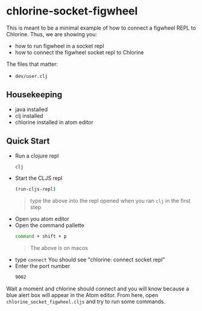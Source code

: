 # chlorine-socket-figwheel

This is meant to be a minimal example of how to connect a figwheel REPL to Chlorine.  Thus, we are showing you:

- how to run figwheel in a socket repl
- how to connect the figwheel socket repl to Chlorine

The files that matter:

- `dev/user.clj`

## Housekeeping

- java installed
- clj installed
- chlorine installed in atom editor

## Quick Start

- Run a clojure repl
  ```bash
  clj
  ```
- Start the CLJS repl
  ```bash
  (run-cljs-repl)
  ```
  > type the above into the repl opened when you ran `clj` in the first step
- Open you atom editor
- Open the command pallette
  ```bash
  command + shift + p
  ```
  > The above is on macos
- type `connect`
  You should see "chlorine: connect socket repl"
- Enter the port number
  ```bash
  9002
  ```

Wait a moment and chlorine should connect and you will know because a blue alert box will appear in the Atom editor.  From here, open `chlorine_socket_figwheel.cljs` and try to run some commands.
